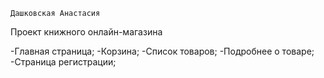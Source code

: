 	Дашковская Анастасия 

  Проект книжного онлайн-магазина
  
  -Главная страница;
  -Корзина;
  -Список товаров;
  -Подробнее о товаре;
  -Страница регистрации;

